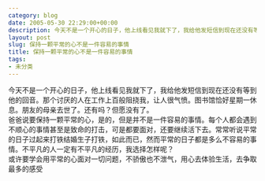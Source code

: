 ```yaml
---
category: blog
date: 2005-05-30 22:29:00+00:00
description: 今天不是一个开心的日子，他上线看见我就下了，我给他发短信到现在还没有等到他的回音
layout: post
slug: 保持一颗平常的心不是一件容易的事情
title: 保持一颗平常的心不是一件容易的事情
tags:
- 未分类
---
```


今天不是一个开心的日子，他上线看见我就下了，我给他发短信到现在还没有等到他的回音。那个讨厌的人在工作上百般阻挠我，让人很气愤。图书馆恰好星期一休息。朋友的母亲去世了。还有吗？但愿没有了。  
爸爸说要保持一颗平常的心，是的，但是并不是一件容易的事情。每个人都会遇到不顺心的事情甚至是致命的打击，可是都要面对，还要继续活下去。常常听说平常的日子过起来打铁结婚生子打铁，如此而已，然而平常的日子都是多么不容易的事情。不平凡的人一定有不平凡的经历，我选择怎样呢？  
或许要学会用平常的心面对一切问题，不骄傲也不泄气，用心去体验生活，去争取最多的感受
